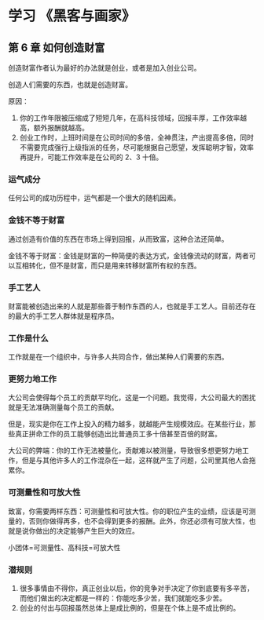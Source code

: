 # 学习 《黑客与画家》

## 第 6 章 如何创造财富

创造财富作者认为最好的办法就是创业，或者是加入创业公司。

创造人们需要的东西，也就是创造财富。

原因：

1. 你的工作年限被压缩成了短短几年，在高科技领域，回报丰厚，工作效率越高，额外报酬就越高。
2. 创业工作时，上班时间是在公司时间的多倍，全神贯注，产出提高多倍，同时不需要完成强行上级指派的任务，尽可能根据自己愿望，发挥聪明才智，效率再提升，可能工作效率是在公司的 2、3 十倍。

### 运气成分

任何公司的成功历程中，运气都是一个很大的随机因素。

### 金钱不等于财富

通过创造有价值的东西在市场上得到回报，从而致富，这种合法还简单。

金钱不等于财富：金钱是财富的一种简便的表达方式，金钱像流动的财富，两者可以互相转化，但不是财富，而只是用来转移财富所有权的东西。

### 手工艺人

财富能被创造出来的人就是那些善于制作东西的人，也就是手工艺人。目前还存在的最大的手工艺人群体就是程序员。

### 工作是什么

工作就是在一个组织中，与许多人共同合作，做出某种人们需要的东西。

### 更努力地工作

大公司会使得每个员工的贡献平均化，这是一个问题。我觉得，大公司最大的困扰就是无法准确测量每个员工的贡献。

但是，现实是你在工作上投入的精力越多，就越能产生规模效应。在某些行业，那些真正拼命工作的员工能够创造出比普通员工多十倍甚至百倍的财富。

大公司的弊端：你的工作无法被量化，贡献难以被测量，导致很多想更努力地工作，但是与其他许多人的工作混杂在一起，这样就产生了问题，公司里其他人会拖累你。

### 可测量性和可放大性

致富，你需要两样东西：可测量性和可放大性。你的职位产生的业绩，应该是可测量的，否则你做得再多，也不会得到更多的报酬。此外，你还必须有可放大性，也就是说你做出的决定能够产生巨大的效应。

小团体=可测量性、高科技=可放大性

### 潜规则

1. 很多事情由不得你，真正创业以后，你的竞争对手决定了你到底要有多辛苦，而他们做出的决定都是一样的：你能吃多少苦，我们就能吃多少苦。
2. 创业的付出与回报虽然总体上是成比例的，但是在个体上是不成比例的。
